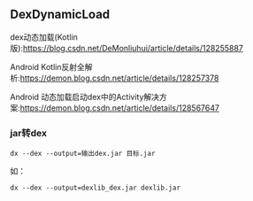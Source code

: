 ## DexDynamicLoad

dex动态加载(Kotlin版):<https://blog.csdn.net/DeMonliuhui/article/details/128255887>  

Android Kotlin反射全解析:<https://demon.blog.csdn.net/article/details/128257378>  

Android 动态加载启动dex中的Activity解决方案:<https://demon.blog.csdn.net/article/details/128567647>


### jar转dex
```
dx --dex --output=输出dex.jar 目标.jar
```
如：  
```
dx --dex --output=dexlib_dex.jar dexlib.jar
```
